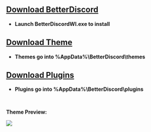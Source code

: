 ## [Download BetterDiscord](https://github.com/Jiiks/BetterDiscordApp/releases/download/0.2.82/BD0.2.82Windows.zip)

* **Launch BetterDiscordWI.exe to install**

## [Download Theme](https://github.com/P-o-u-t/Pouts-Theme/releases/download/theme/Theme.zip)

* **Themes go into %AppData%\BetterDiscord\themes**

## [Download Plugins](https://github.com/P-o-u-t/Pouts-Theme/releases/download/theme/Plugins.zip)

* **Plugins go into %AppData%\BetterDiscord\plugins**

 

**Theme Preview:**

![](https://i.imgur.com/omUKgf9.png)
